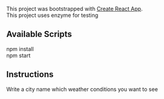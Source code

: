 This project was bootstrapped with [Create React App](https://github.com/facebook/create-react-app).<br>
This project uses enzyme for testing 

## Available Scripts
npm install <br>
npm start

## Instructions
Write a city name which weather conditions you want to see
